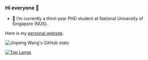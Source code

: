### Hi everyone 👋

<!--
**FingerRec/FingerRec** is a ✨ _special_ ✨ repository because its `README.md` (this file) appears on your GitHub profile.

Here are some ideas to get you started:

- 🔭 I’m currently working on ...
- 🌱 I’m currently learning ...
- 👯 I’m looking to collaborate on ...
- 🤔 I’m looking for help with ...
- 💬 Ask me about ...
- 📫 How to reach me: ...
- 😄 Pronouns: ...
- ⚡ Fun fact: ...
-->

- 🔭 I’m currently a third-year PHD student at National University of Singapore (NUS).

Here is my [personal website](https://fingerrec.github.io).


![Jinpeng Wang's GitHub stats](https://github-readme-stats.vercel.app/api?username=fingerrec&show_icons=true&theme=radical)


[![Top Langs](https://github-readme-stats.vercel.app/api/top-langs/?username=fingerrec&layout=compact)](https://github.com/anuraghazra/github-readme-stats)
